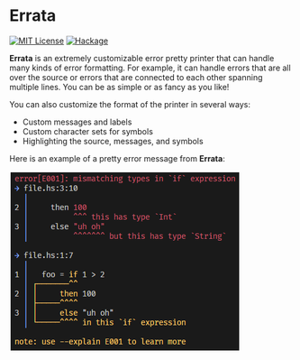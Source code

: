 # Errata

[![MIT License](https://img.shields.io/badge/license-MIT-blue.svg)](./LICENSE)
[![Hackage](https://img.shields.io/hackage/v/errata.svg?logo=haskell)](https://hackage.haskell.org/package/errata)

**Errata** is an extremely customizable error pretty printer that can handle many kinds of error formatting. For example, it can handle errors that are all over the source or errors that are connected to each other spanning multiple lines. You can be as simple or as fancy as you like!  

You can also customize the format of the printer in several ways:  

- Custom messages and labels
- Custom character sets for symbols
- Highlighting the source, messages, and symbols

Here is an example of a pretty error message from **Errata**:  

![Pretty error message](./errata.png)
